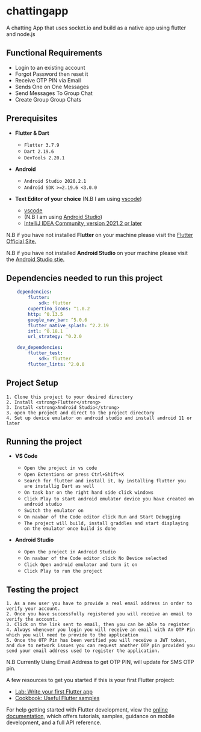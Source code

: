 # chattingapp

A chatting App that uses socket.io and build as a native app using flutter and node.js

## Functional Requirements

<ul>
    <li>Login to an existing account</li>
    <li>Forgot Password then reset it </li>
    <li>Receive OTP PIN via Email</li>
    <li>Sends One on One Messages</li>
    <li>Send Messages To Group Chat</li>
    <li>Create Group Group Chats</li>
</ul>

## Prerequisites
- **Flutter & Dart**
    - `Flutter 3.7.9`
    - `Dart 2.19.6`
    - `DevTools 2.20.1`
    
- **Android**
    - `Android Studio 2020.2.1`
    - `Android SDK >=2.19.6 <3.0.0`

 - **Text Editor of your choice** (N.B I am using [vscode](https://code.visualstudio.com/download))
    - [vscode](https://code.visualstudio.com/download)
    - (N.B I am using [Android Studio](https://developer.android.com/studio))
    - [IntelliJ IDEA Community, version 2021.2 or later ](https://www.jetbrains.com/idea/download/#section=windows)

N.B if you have not installed <strong>Flutter </strong> on your machine please visit the [Flutter Official Site.](https://docs.flutter.dev/get-started/install) 

N.B if you have not installed <strong>Android Studio </strong> on your machine please visit the [Android Studio stie.](https://developer.android.com/studio)

## Dependencies needed to run this project

```yaml
    dependencies:
        flutter:
            sdk: flutter
        cupertino_icons: ^1.0.2
        http: ^0.13.5
        google_nav_bar: ^5.0.6
        flutter_native_splash: ^2.2.19
        intl: ^0.18.1
        url_strategy: ^0.2.0

    dev_dependencies:
        flutter_test:
            sdk: flutter
        flutter_lints: ^2.0.0
```

## Project Setup
    1. Clone this project to your desired directory
    2. Install <strong>Flutter</strong>
    3. Install <strong>Android Studio</strong>
    3. open the project and direct to the project directory
    4. Set up device emulator on android studio and install android 11 or later

## Running the project
- **VS Code**
    - `Open the project in vs code`
    - `Open Extentions or press Ctrl+Shift+X`
    - `Search for flutter and install it, by installing flutter you are installig Dart as well`
    - `On task bar on the right hand side click windows `
    - `Click Play to start android emulator device you have created on android studio`
    - `Switch the emulator on`
    - `On navbar of the Code editor click Run and Start Debugging`
    - `The project will build, install graddles and start displaying on the emulator once build is done`

- **Android Studio**
    - `Open the project in Android Studio`
    - `On navbar of the Code editor click No Device selected`
    - `Click Open android emulator and turn it on`
    - `Click Play to run the project`

## Testing the project
    1. As a new user you have to provide a real email address in order to verify your account.
    2. Once you have successfully registered you will receive an email to verify the account.
    3. Click on the link sent to email, then you can be able to register 
    4. Always whenever you login you will receive an email with An OTP Pin which you will need to provide to the application 
    5. Once the OTP Pin has been verified you will receive a JWT token, and due to network issues you can request another OTP pin provided you send your email address used to register the application.

N.B Currently Using Email Address to get OTP PIN, will update for SMS OTP pin.

A few resources to get you started if this is your first Flutter project:

- [Lab: Write your first Flutter app](https://docs.flutter.dev/get-started/codelab)
- [Cookbook: Useful Flutter samples](https://docs.flutter.dev/cookbook)

For help getting started with Flutter development, view the
[online documentation](https://docs.flutter.dev/), which offers tutorials,
samples, guidance on mobile development, and a full API reference.
